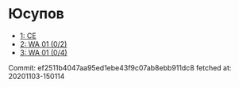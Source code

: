# Юсупов
- [1: CE](1.md)
- [2: WA 01 (0/2)](2.md)
- [3: WA 01 (0/4)](3.md)

Commit: ef2511b4047aa95ed1ebe43f9c07ab8ebb911dc8
 fetched at: 20201103-150114
